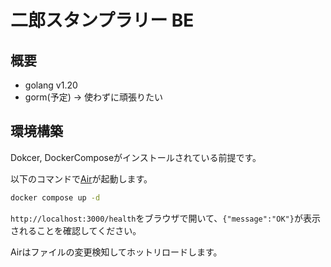 #  二郎スタンプラリー BE

## 概要

- golang v1.20
- gorm(予定) → 使わずに頑張りたい

## 環境構築

Dokcer, DockerComposeがインストールされている前提です。

以下のコマンドで[Air](https://github.com/cosmtrek/air)が起動します。

```bash
docker compose up -d
```

`http://localhost:3000/health`をブラウザで開いて、`{"message":"OK"}`が表示されることを確認してください。

Airはファイルの変更検知してホットリロードします。
